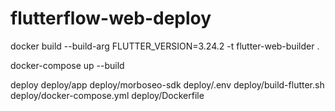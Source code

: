 # flutterflow-web-deploy

docker build --build-arg FLUTTER_VERSION=3.24.2 -t flutter-web-builder .

docker-compose up --build

deploy
deploy/app
deploy/morboseo-sdk
deploy/.env
deploy/build-flutter.sh
deploy/docker-compose.yml
deploy/Dockerfile